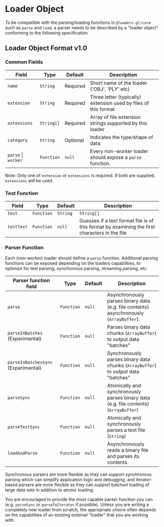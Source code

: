 # Loader Object

To be compatible with the parsing/loading functions in `@loaders.gl/core` such as `parse` and `load`, a parser needs to be described by a "loader object" conforming to the following specification.

## Loader Object Format v1.0

### Common Fields

| Field               | Type       | Default  | Description                                                     |
| ------------------- | ---------- | -------- | --------------------------------------------------------------- |
| `name`              | `String`   | Required | Short name of the loader ('OBJ', 'PLY' etc)                     |
| `extension`         | `String`   | Required | Three letter (typically) extension used by files of this format |
| `extensions`        | `String[]` | Required | Array of file extension strings supported by this loader        |
| `category`          | `String`   | Optional | Indicates the type/shape of data                                |
| `parse` \| `worker` | `Function` | `null`   | Every non-worker loader should expose a `parse` function.       |

Note: Only one of `extension` or `extensions` is required. If both are supplied, `extensions` will be used.

### Test Function

| Field      | Type       | Default  | Description                                                                                   |
| ---------- | ---------- | -------- | --------------------------------------------------------------------------------------------- |
| `test`     | `Function` | `String` | `String[]`                                                                                    | `null` | Guesses if a binary format file is of this format by examining the first bytes in the file. If the test is specified as a string or array of strings, the initial bytes are expected to be "magic bytes" matching one of the provided strings. |
| `testText` | `Function` | `null`   | Guesses if a text format file is of this format by examining the first characters in the file |

### Parser Function

Each (non-worker) loader should define a `parse` function. Additional parsing functions can be exposed depending on the loaders capabilities, to optimize for text parsing, synchronous parsing, streaming parsing, etc:

| Parser function field               | Type       | Default | Description                                                                            |
| ----------------------------------- | ---------- | ------- | -------------------------------------------------------------------------------------- |
| `parse`                             | `Function` | `null`  | Asynchronously parses binary data (e.g. file contents) asynchronously (`ArrayBuffer`). |
| `parseInBatches` (Experimental)     | `Function` | `null`  | Parses binary data chunks (`ArrayBuffer`) to output data "batches"                     |
| `parseInBatchesSync` (Experimental) | `Function` | `null`  | Synchronously parses binary data chunks (`ArrayBuffer`) to output data "batches"       |
| `parseSync`                         | `Function` | `null`  | Atomically and synchronously parses binary data (e.g. file contents) (`ArrayBuffer`)   |
| `parseTextSync`                     | `Function` | `null`  | Atomically and synchronously parses a text file (`String`)                             |
| `loadAndParse`                      | `Function` | `null`  | Asynchronously reads a binary file and parses its contents.                            |

Synchronous parsers are more flexible as they can support synchronous parsing which can simplify application logic and debugging, and iterator-based parsers are more flexible as they can support batched loading of large data sets in addition to atomic loading.

You are encouraged to provide the most capable parser function you can (e.g. `parseSync` or `parseToIterator` if possible). Unless you are writing a completely new loader from scratch, the appropriate choice often depends on the capabilities of an existing external "loader" that you are working with.
